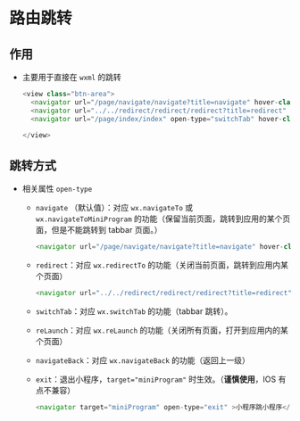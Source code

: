 # 路由跳转

## 作用

*   主要用于直接在 `wxml` 的跳转

    ```javascript
    <view class="btn-area">
      <navigator url="/page/navigate/navigate?title=navigate" hover-class="navigator-hover">跳转到新页面</navigator>
      <navigator url="../../redirect/redirect/redirect?title=redirect" open-type="redirect" hover-class="other-navigator-hover">在当前页打开</navigator>
      <navigator url="/page/index/index" open-type="switchTab" hover-class="other-navigator-hover">切换 Tab</navigator>
      
    </view>
    ```

## 跳转方式

*   相关属性 `open-type`

    *   `navigate` （默认值）：对应 `wx.navigateTo` 或  `wx.navigateToMiniProgram` 的功能（保留当前页面，跳转到应用的某个页面，但是不能跳转到 tabbar 页面。）

        ```javascript
        <navigator url="/page/navigate/navigate?title=navigate" hover-class="navigator-hover">跳转到新页面</navigator>
        ```

    *   `redirect`：对应 `wx.redirectTo` 的功能（关闭当前页面，跳转到应用内某个页面）

        ```javascript
        <navigator url="../../redirect/redirect/redirect?title=redirect" open-type="redirect" hover-class="other-navigator-hover">在当前页打开</navigator>
        ```

    *   `switchTab`：对应 `wx.switchTab` 的功能（tabbar 跳转）。

    *   `reLaunch`：对应 `wx.reLaunch` 的功能（关闭所有页面，打开到应用内的某个页面）

    *   `navigateBack`：对应 `wx.navigateBack` 的功能（返回上一级）

    *   `exit`：退出小程序，`target="miniProgram"` 时生效。（**谨慎使用**，IOS 有点不兼容）

        ```javascript
        <navigator target="miniProgram" open-type="exit" >小程序跳小程序</navigator>
        ```
